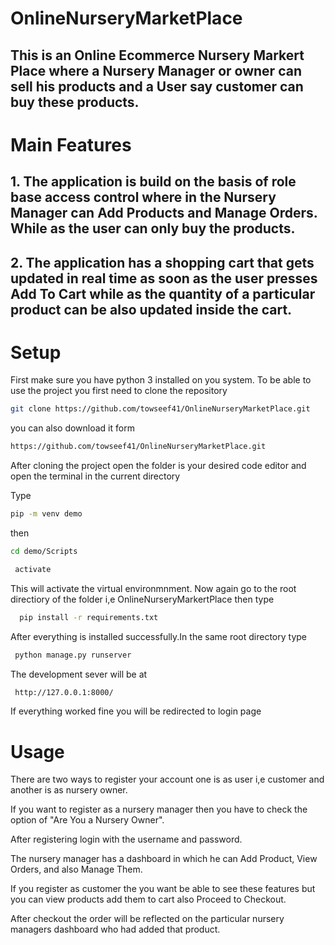 # OnlineNurseryMarketPlace
## This is an Online Ecommerce Nursery Markert Place where a Nursery Manager or owner can sell his products and a User say customer can buy these products.
# Main Features
## 1. The application is build on the basis of role base access control where in the Nursery Manager can Add Products and Manage Orders. While as the user can only buy the products.
## 2. The application has a shopping cart that gets updated in real time as soon as the user presses Add To Cart while as the quantity of a particular product can be also updated inside the cart.

# Setup
First make sure you have python 3 installed on you system.
To be able to use the project you first need to clone the repository

```bash
git clone https://github.com/towseef41/OnlineNurseryMarketPlace.git
```
you can also download it form
```bash
https://github.com/towseef41/OnlineNurseryMarketPlace.git
```

 After cloning the project open the folder is your desired code editor and open the terminal in the current directory

Type
```bash
pip -m venv demo
```
then
```bash
cd demo/Scripts
```
```bash
 activate
```
This will activate the virtual environmnment. Now again go to the root directiory of the folder i,e OnlineNurseryMarkertPlace then type
```bash
  pip install -r requirements.txt
```
After everything is installed successfully.In the same root directory type
```bash
 python manage.py runserver
```
The development sever will be at 
```bash
 http://127.0.0.1:8000/
```
If everything worked fine you will be redirected to login page

# Usage
There are two ways to register your account one is as user i,e customer and another is as nursery owner.

If you want to register as a nursery manager then you have to check the option of "Are You a Nursery Owner".

After registering login with the username and password.

The nursery manager has a dashboard in which he can Add Product, View Orders, and also Manage Them.

If you register as customer the you want be able to see these features but you can view products add them to cart also Proceed to Checkout.

After checkout the order will be reflected on the particular nursery managers dashboard who had added that product.


